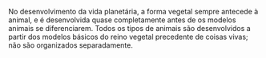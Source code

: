 ﻿No desenvolvimento da vida planetária, a forma vegetal sempre antecede à animal, e é desenvolvida quase completamente antes de os modelos animais se diferenciarem. Todos os tipos de animais são desenvolvidos a partir dos modelos básicos do reino vegetal precedente de coisas vivas; não são organizados separadamente.